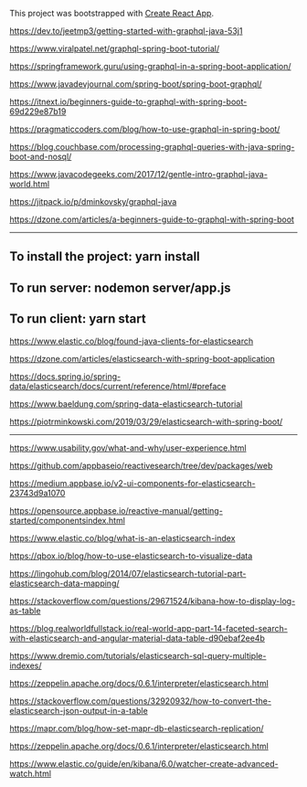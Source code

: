 This project was bootstrapped with [Create React App](https://github.com/facebookincubator/create-react-app).

https://dev.to/jeetmp3/getting-started-with-graphql-java-53j1

https://www.viralpatel.net/graphql-spring-boot-tutorial/

https://springframework.guru/using-graphql-in-a-spring-boot-application/

https://www.javadevjournal.com/spring-boot/spring-boot-graphql/

https://itnext.io/beginners-guide-to-graphql-with-spring-boot-69d229e87b19

https://pragmaticcoders.com/blog/how-to-use-graphql-in-spring-boot/

https://blog.couchbase.com/processing-graphql-queries-with-java-spring-boot-and-nosql/

https://www.javacodegeeks.com/2017/12/gentle-intro-graphql-java-world.html

https://jitpack.io/p/dminkovsky/graphql-java

https://dzone.com/articles/a-beginners-guide-to-graphql-with-spring-boot

---
To install the project: yarn install
---
To run server:  nodemon server/app.js
---
To run client: yarn start
---
https://www.elastic.co/blog/found-java-clients-for-elasticsearch

https://dzone.com/articles/elasticsearch-with-spring-boot-application

https://docs.spring.io/spring-data/elasticsearch/docs/current/reference/html/#preface

https://www.baeldung.com/spring-data-elasticsearch-tutorial

https://piotrminkowski.com/2019/03/29/elasticsearch-with-spring-boot/

--------
https://www.usability.gov/what-and-why/user-experience.html

https://github.com/appbaseio/reactivesearch/tree/dev/packages/web

https://medium.appbase.io/v2-ui-components-for-elasticsearch-23743d9a1070

https://opensource.appbase.io/reactive-manual/getting-started/componentsindex.html


https://www.elastic.co/blog/what-is-an-elasticsearch-index

https://qbox.io/blog/how-to-use-elasticsearch-to-visualize-data

https://lingohub.com/blog/2014/07/elasticsearch-tutorial-part-elasticsearch-data-mapping/

https://stackoverflow.com/questions/29671524/kibana-how-to-display-log-as-table

https://blog.realworldfullstack.io/real-world-app-part-14-faceted-search-with-elasticsearch-and-angular-material-data-table-d90ebaf2ee4b

https://www.dremio.com/tutorials/elasticsearch-sql-query-multiple-indexes/

https://zeppelin.apache.org/docs/0.6.1/interpreter/elasticsearch.html

https://stackoverflow.com/questions/32920932/how-to-convert-the-elasticsearch-json-output-in-a-table

https://mapr.com/blog/how-set-mapr-db-elasticsearch-replication/

https://zeppelin.apache.org/docs/0.6.1/interpreter/elasticsearch.html

https://www.elastic.co/guide/en/kibana/6.0/watcher-create-advanced-watch.html

